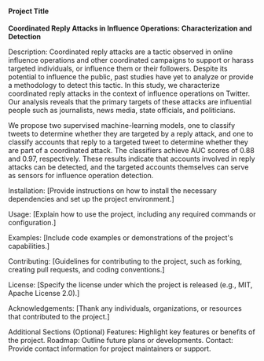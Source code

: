 #### Project Title
**Coordinated Reply Attacks in Influence Operations: Characterization and Detection**

Description:
Coordinated reply attacks are a tactic observed in online influence operations and other coordinated campaigns to support or harass targeted individuals, or influence them or their followers.
Despite its potential to influence the public, past studies have yet to analyze or provide a methodology to detect this tactic.
In this study, we characterize coordinated reply attacks in the context of influence operations on Twitter. 
Our analysis reveals that the primary targets of these attacks are influential people such as journalists, news media, state officials, and politicians. 

We propose two supervised machine-learning models, one to classify tweets to determine whether they are targeted by a reply attack, and one to classify accounts that reply to a targeted tweet to determine whether they are part of a coordinated attack. 
The classifiers achieve AUC scores of 0.88 and 0.97, respectively. 
These results indicate that accounts involved in reply attacks can be detected, and the targeted accounts themselves can serve as sensors for influence operation detection. 

Installation:
[Provide instructions on how to install the necessary dependencies and set up the project environment.]

Usage:
[Explain how to use the project, including any required commands or configuration.]

Examples:
[Include code examples or demonstrations of the project's capabilities.]

Contributing:
[Guidelines for contributing to the project, such as forking, creating pull requests, and coding conventions.]

License:
[Specify the license under which the project is released (e.g., MIT, Apache License 2.0).]

Acknowledgements:
[Thank any individuals, organizations, or resources that contributed to the project.]

Additional Sections (Optional)
Features: Highlight key features or benefits of the project.
Roadmap: Outline future plans or developments.
Contact: Provide contact information for project maintainers or support.
